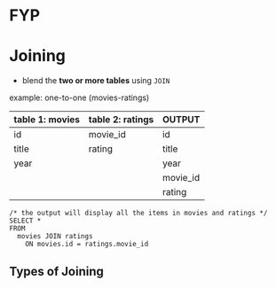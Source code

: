 # FYP
# Joining
- blend the **two or more tables** using `JOIN` 

example: one-to-one (movies-ratings)

table 1: movies | table 2: ratings | OUTPUT
---- | ---- | ---- |
|id| movie_id| id|
|title| rating| title|
|year| | year|
| | | movie_id|
| | | rating|



```
/* the output will display all the items in movies and ratings */
SELECT *
FROM
  movies JOIN ratings
    ON movies.id = ratings.movie_id
```
## Types of Joining

